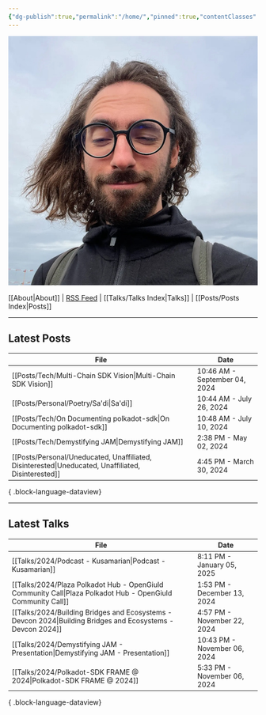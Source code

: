 ```yaml
---
{"dg-publish":true,"permalink":"/home/","pinned":true,"contentClasses":"homepage","tags":["gardenEntry"],"created":"2024-03-24T10:35:09.000+00:00","updated":"2025-01-11T15:58:27.427+00:00"}
---
```


![Screenshot 2023-11-01 at 21.21.06.jpeg|300](/img/user/resources/Screenshot%202023-11-01%20at%2021.21.06.jpeg)

[[About\|About]] | [RSS Feed](./feed.xml) | [[Talks/Talks Index\|Talks]] | [[Posts/Posts Index\|Posts]]

---
## Latest Posts 
| File                                                                                                   | Date                          |
| ------------------------------------------------------------------------------------------------------ | ----------------------------- |
| [[Posts/Tech/Multi-Chain SDK Vision\|Multi-Chain SDK Vision]]                                       | 10:46 AM - September 04, 2024 |
| [[Posts/Personal/Poetry/Sa'di\|Sa'di]]                                                              | 10:44 AM - July 26, 2024      |
| [[Posts/Tech/On Documenting polkadot-sdk\|On Documenting polkadot-sdk]]                             | 10:48 AM - July 10, 2024      |
| [[Posts/Tech/Demystifying JAM\|Demystifying JAM]]                                                   | 2:38 PM - May 02, 2024        |
| [[Posts/Personal/Uneducated, Unaffiliated, Disinterested\|Uneducated, Unaffiliated, Disinterested]] | 4:45 PM - March 30, 2024      |

{ .block-language-dataview}

---
## Latest Talks 
| File                                                                                                           | Date                         |
| -------------------------------------------------------------------------------------------------------------- | ---------------------------- |
| [[Talks/2024/Podcast - Kusamarian\|Podcast - Kusamarian]]                                                   | 8:11 PM - January 05, 2025   |
| [[Talks/2024/Plaza Polkadot Hub - OpenGiuld Community Call\|Plaza Polkadot Hub - OpenGiuld Community Call]] | 1:53 PM - December 13, 2024  |
| [[Talks/2024/Building Bridges and Ecosystems - Devcon 2024\|Building Bridges and Ecosystems - Devcon 2024]] | 4:57 PM - November 22, 2024  |
| [[Talks/2024/Demystifying JAM - Presentation\|Demystifying JAM - Presentation]]                             | 10:43 PM - November 06, 2024 |
| [[Talks/2024/Polkadot-SDK FRAME @ 2024\|Polkadot-SDK FRAME @ 2024]]                                         | 5:33 PM - November 06, 2024  |

{ .block-language-dataview}

